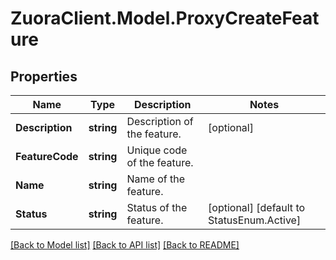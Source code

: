 # ZuoraClient.Model.ProxyCreateFeature

## Properties

Name | Type | Description | Notes
------------ | ------------- | ------------- | -------------
**Description** | **string** | Description of the feature.  | [optional] 
**FeatureCode** | **string** | Unique code of the feature.  | 
**Name** | **string** | Name of the feature.  | 
**Status** | **string** | Status of the feature.  | [optional] [default to StatusEnum.Active]

[[Back to Model list]](../README.md#documentation-for-models) [[Back to API list]](../README.md#documentation-for-api-endpoints) [[Back to README]](../README.md)

